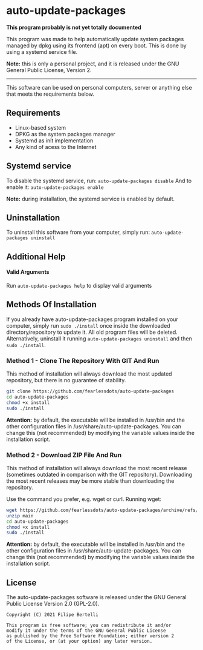 # auto-update-packages

**This program probably is not yet totally documented**

This program was made to help automatically update system packages managed by dpkg using its frontend (apt) on every boot. This is done by using a systemd service file. 

**Note:** this is only a personal project, and it is released under the GNU General Public License, Version 2.

---
This software can be used on personal computers, server or anything else that meets the requirements below.

## Requirements
- Linux-based system
- DPKG as the system packages manager
- Systemd as init implementation
- Any kind of acess to the Internet

## Systemd service
To disable the systemd service, run:
`auto-update-packages disable`
And to enable it:
`auto-update-packages enable`

**Note:** during installation, the systemd service is enabled by default.

## Uninstallation
To uninstall this software from your computer, simply run:
`auto-update-packages uninstall`

## Additional Help
#### Valid Arguments
Run `auto-update-packages help` to display valid arguments

## Methods Of Installation
If you already have auto-update-packages program installed on your computer, simply run `sudo ./install` once inside the downloaded directory/repository to update it. All old program files will be deleted. Alternatively, uninstall it running `auto-update-packages uninstall` and then `sudo ./install`.

### Method 1 - Clone The Repository With GIT And Run
This method of installation will always download the most updated repository, but there is no guarantee of stability.
```bash
git clone https://github.com/fearlessdots/auto-update-packages
cd auto-update-packages
chmod +x install
sudo ./install
```
**Attention:** by default, the executable will be installed in /usr/bin and the other configuration files in /usr/share/auto-update-packages. You can change this (not recommended) by modifying the variable values inside the installation script.

### Method 2 - Download ZIP File And Run
This method of installation will always download the most recent release (sometimes outdated in comparison with the GIT repository). Downloading the most recent releases may be more stable than downloading the repository.

Use the command you prefer, e.g. wget or curl. Running wget:
```bash
wget https://github.com/fearlessdots/auto-update-packages/archive/refs/heads/main
unzip main
cd auto-update-packages
chmod +x install
sudo ./install
```
**Attention:** by default, the executable will be installed in /usr/bin and the other configuration files in /usr/share/auto-update-packages. You can change this (not recommended) by modifying the variable values inside the installation script.

## License
The auto-update-packages software is released under the GNU General Public License Version 2.0 (GPL-2.0).
```
Copyright (C) 2021 Filipe Bertelli

This program is free software; you can redistribute it and/or
modify it under the terms of the GNU General Public License
as published by the Free Software Foundation; either version 2
of the License, or (at your option) any later version.
```
